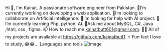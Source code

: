 Hi 👋, I'm Kainat.
A passionate software engineer from Pakistan.
🔭I’m currently working on developing a web application.
👯I’m looking to collaborate on Artificial intelligence.
 🤝I’m looking for help with AI project.
🌱 I’m currently learning Php, python, AI.
💬Ask me about MySQL, C#, Java ,html, css , figma.
📫 How to reach me kainatbutt601@gmail.com.
👨‍💻 All of my projects are available at https://github.com/kainatbutt1.
⚡ Fun fact I love to study,.😂😂...
Languages and tools
![image](https://github.com/kainatbutt1/kainatbutt1/assets/161036607/11682005-2335-4611-bbbc-32776d567284)
